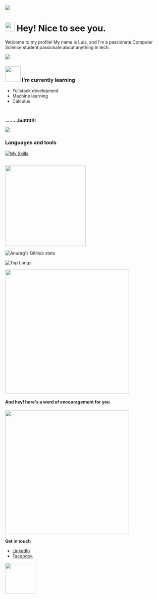 


<img src="https://user-images.githubusercontent.com/38291523/199243059-3d9fb679-f963-42de-b1c1-62354e722f99.gif"/>

<h1><img src="https://emojis.slackmojis.com/emojis/images/1531849430/4246/blob-sunglasses.gif?1531849430" width="30"/>  <span>Hey! Nice to see you.</span></h1>


<p>Welcome to my profile! My name is Luis, and I'm a passionate Computer Science student passionate about anything in tech.</p>

<img src="https://user-images.githubusercontent.com/74038190/212747107-5b654ba5-31c6-4366-b42b-51b822e9bc52.gif"/>

<h3><img src="https://user-images.githubusercontent.com/74038190/216656947-44e5d67b-e907-4646-99da-6a4b4f52ef81.gif" width="50"> 
 <span>I'm currently learning</span></h3>

* Fullstack development
* Machine learning
* Calculus


<br/>

  **.........buttttt!!!**

<img src="https://user-images.githubusercontent.com/74038190/212284094-e50ceae2-de86-4dd6-9f9c-a3ebcb3ede9e.gif"></img>



<h3>Languages and tools</h3>

[![My Skills](https://skillicons.dev/icons?i=js,nodejs,html,css,react,express,mongodb,firebase,figma,python,java,jest,cypress,vscode,idea,linux,npm,postman,vite,git,github)](https://skillicons.dev)

<br/>


<img src="https://user-images.githubusercontent.com/74038190/216656967-625b2a52-e638-4c21-a8ae-180560386f96.gif" width="260"/>

![Anurag's GitHub stats](https://github-readme-stats.vercel.app/api?username=Yisaaaa&show_icons=true&theme=transparent)

![Top Langs](https://github-readme-stats.vercel.app/api/top-langs/?username=Yisaaaa&layout=compact)


<img src="https://user-images.githubusercontent.com/74038190/229223143-574f6669-d12e-47b4-8d51-f7083e3dc399.gif" width="400"/>

<br>

#### **And hey! here's a word of encouragement for you**

<img src="https://user-images.githubusercontent.com/74038190/236544207-c4f427b3-be04-4cfe-a3d2-2eabb0d2de73.gif" width="400" />


<br>

**Get in touch**
* [LinkedIn](https://www.linkedin.com/in/luis-ryan-sanisit-b50b8128a/)
* [Facebook](https://www.facebook.com/yisaaaa) 

<img src="https://user-images.githubusercontent.com/74038190/216656963-09118229-8a9e-4af0-910c-c37f35f2e210.gif" width="100" />
